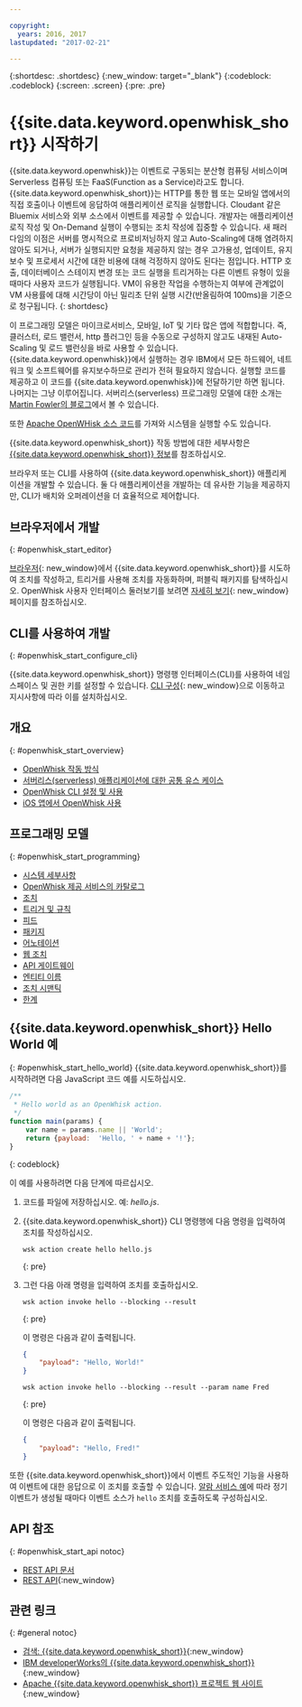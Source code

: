 ```yaml
---

copyright:
  years: 2016, 2017
lastupdated: "2017-02-21"

---
```


{:shortdesc: .shortdesc}
{:new_window: target="_blank"}
{:codeblock: .codeblock}
{:screen: .screen}
{:pre: .pre}

# {{site.data.keyword.openwhisk_short}} 시작하기


{{site.data.keyword.openwhisk}}는 이벤트로 구동되는 분산형 컴퓨팅 서비스이며 Serverless 컴퓨팅 또는 FaaS(Function as a Service)라고도 합니다. {{site.data.keyword.openwhisk_short}}는 HTTP를 통한 웹 또는 모바일 앱에서의 직접 호출이나 이벤트에 응답하여 애플리케이션 로직을 실행합니다. Cloudant 같은 Bluemix 서비스와 외부 소스에서 이벤트를 제공할 수 있습니다. 개발자는 애플리케이션 로직 작성 및 On-Demand 실행이 수행되는 조치 작성에 집중할 수 있습니다. 새 패러다임의 이점은 서버를 명시적으로 프로비저닝하지 않고 Auto-Scaling에 대해 염려하지 않아도 되거나, 서버가 실행되지만 요청을 제공하지 않는 경우 고가용성, 업데이트, 유지보수 및 프로세서 시간에 대한 비용에 대해 걱정하지 않아도 된다는 점입니다.
HTTP 호출, 데이터베이스 스테이지 변경 또는 코드 실행을 트리거하는 다른 이벤트 유형이 있을 때마다 사용자 코드가 실행됩니다.
VM이 유용한 작업을 수행하는지 여부에 관계없이 VM 사용률에 대해 시간당이 아닌 밀리초 단위 실행 시간(반올림하여 100ms)을 기준으로 청구됩니다.
{: shortdesc}

이 프로그래밍 모델은 마이크로서비스, 모바일, IoT 및 기타 많은 앱에 적합합니다. 즉, 클러스터, 로드 밸런서, http 플러그인 등을 수동으로 구성하지 않고도 내재된 Auto-Scaling 및 로드 밸런싱을 바로 사용할 수 있습니다. {{site.data.keyword.openwhisk}}에서 실행하는 경우 IBM에서 모든 하드웨어, 네트워크 및 소프트웨어를 유지보수하므로 관리가 전혀 필요하지 않습니다. 실행할 코드를 제공하고 이 코드를 {{site.data.keyword.openwhisk}}에 전달하기만 하면 됩니다. 나머지는 그냥 이루어집니다. 서버리스(serverless) 프로그래밍 모델에 대한 소개는 [Martin Fowler의 블로그](https://martinfowler.com/articles/serverless.html)에서 볼 수 있습니다.

또한 [Apache OpenWHisk 소스 코드](https://github.com/openwhisk/openwhisk)를 가져와 시스템을 실행할 수도 있습니다.

{{site.data.keyword.openwhisk_short}} 작동 방법에 대한 세부사항은 [{{site.data.keyword.openwhisk_short}} 정보](./openwhisk_about.html)를 참조하십시오.

브라우저 또는 CLI를 사용하여 {{site.data.keyword.openwhisk_short}} 애플리케이션을 개발할 수 있습니다.
둘 다 애플리케이션을 개발하는 데 유사한 기능을 제공하지만, CLI가 배치와 오퍼레이션을 더 효율적으로 제어합니다.

## 브라우저에서 개발
{: #openwhisk_start_editor}

[브라우저](https://console.{DomainName}/openwhisk/editor){: new_window}에서 {{site.data.keyword.openwhisk_short}}를 시도하여 조치를 작성하고, 트리거를 사용해 조치를 자동화하며, 퍼블릭 패키지를 탐색하십시오.
OpenWhisk 사용자 인터페이스 둘러보기를 보려면 [자세히 보기](https://console.{DomainName}/openwhisk/learn){: new_window} 페이지를 참조하십시오.

## CLI를 사용하여 개발
{: #openwhisk_start_configure_cli}

{{site.data.keyword.openwhisk_short}} 명령행 인터페이스(CLI)를 사용하여 네임스페이스 및 권한 키를 설정할 수 있습니다.
[CLI 구성](https://new-console.{DomainName}/openwhisk/cli){: new_window}으로 이동하고 지시사항에 따라 이를 설치하십시오. 

## 개요
{: #openwhisk_start_overview}
- [OpenWhisk 작동 방식](./openwhisk_about.html)
- [서버리스(serverless) 애플리케이션에 대한 공통 유스 케이스](./openwhisk_use_cases.html)
- [OpenWhisk CLI 설정 및 사용](./openwhisk_cli.html)
- [iOS 앱에서 OpenWhisk 사용](./openwhisk_mobile_sdk.html)

## 프로그래밍 모델
{: #openwhisk_start_programming}
- [시스템 세부사항](./openwhisk_reference.html)
- [OpenWhisk 제공 서비스의 카탈로그](./openwhisk_catalog.html)
- [조치](./openwhisk_actions.html)
- [트리거 및 규칙](./openwhisk_triggers_rules.html)
- [피드](./openwhisk_feeds.html)
- [패키지](./openwhisk_packages.html)
- [어노테이션](./openwhisk_annotations.html)
- [웹 조치](./openwhisk_webactions.html)
- [API 게이트웨이](./openwhisk_apigateway.html)
- [엔티티 이름](./openwhisk_reference.html#openwhisk_entities)
- [조치 시맨틱](./openwhisk_reference.html#openwhisk_semantics)
- [한계](./openwhisk_reference.html#openwhisk_syslimits)

## {{site.data.keyword.openwhisk_short}} Hello World 예
{: #openwhisk_start_hello_world}
{{site.data.keyword.openwhisk_short}}를 시작하려면 다음 JavaScript 코드 예를 시도하십시오.

```javascript
/**
 * Hello world as an OpenWhisk action.
 */
function main(params) {
    var name = params.name || 'World';
    return {payload:  'Hello, ' + name + '!'};
}
```
{: codeblock}

이 예를 사용하려면 다음 단계에 따르십시오.

1. 코드를 파일에 저장하십시오. 예: *hello.js*.

2. {{site.data.keyword.openwhisk_short}} CLI 명령행에 다음 명령을 입력하여 조치를 작성하십시오.

    ```
    wsk action create hello hello.js
    ```
    {: pre}

3. 그런 다음 아래 명령을 입력하여 조치를 호출하십시오.

    ```
    wsk action invoke hello --blocking --result
    ```
    {: pre}  

    이 명령은 다음과 같이 출력됩니다.

    ```json
    {
        "payload": "Hello, World!"
    }
    ```
    
    ```
    wsk action invoke hello --blocking --result --param name Fred
    ```
    {: pre}  

    이 명령은 다음과 같이 출력됩니다.

    ```json
    {
        "payload": "Hello, Fred!"
    }
    ```

또한 {{site.data.keyword.openwhisk_short}}에서 이벤트 주도적인 기능을 사용하여 이벤트에 대한 응답으로 이 조치를 호출할 수 있습니다. [알람 서비스 예](./openwhisk_packages.html#openwhisk_packages_trigger)에 따라 정기 이벤트가 생성될 때마다 이벤트 소스가 `hello` 조치를 호출하도록 구성하십시오.


## API 참조
{: #openwhisk_start_api notoc}
* [REST API 문서](./openwhisk_reference.html#openwhisk_ref_restapi)
* [REST API](https://new-console.{DomainName}/apidocs/98){:new_window}

## 관련 링크
{: #general notoc}
* [검색: {{site.data.keyword.openwhisk_short}}](http://www.ibm.com/cloud-computing/bluemix/openwhisk/){:new_window}
* [IBM developerWorks의 {{site.data.keyword.openwhisk_short}}](https://developer.ibm.com/openwhisk/){:new_window}
* [Apache {{site.data.keyword.openwhisk_short}} 프로젝트 웹 사이트](http://openwhisk.org){:new_window}

